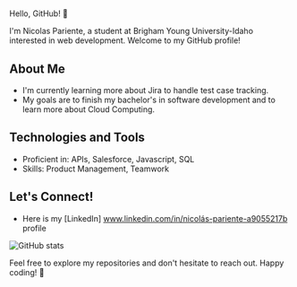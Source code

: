 # <Your Name Here>

Hello, GitHub! 👋

I'm Nicolas Pariente, a student at Brigham Young University-Idaho interested in web development. Welcome to my GitHub profile!

## About Me

- I'm currently learning more about Jira to handle test case tracking.
- My goals are to finish my bachelor's in software development and to learn more about Cloud Computing.

## Technologies and Tools

- Proficient in: APIs, Salesforce, Javascript, SQL
- Skills: Product Management, Teamwork

## Let's Connect!

- Here is my [LinkedIn] www.linkedin.com/in/nicolás-pariente-a9055217b profile

![GitHub stats](https://github-readme-stats.vercel.app/api?username=nicoopariente&count_private=true&show_icons=true)

Feel free to explore my repositories and don't hesitate to reach out. Happy coding! 🚀

